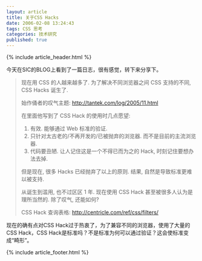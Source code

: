 ```yaml
---
layout: article
title: 关于CSS Hacks
date: 2006-02-08 13:24:43
tags: CSS 思考
categories: 技术研究
published: true
---
```


{% include  article_header.html %}

今天在SIC的BLOG上看到了一篇日志，很有感觉，转下来分享下。

> 现在用 CSS 的人越来越多了.
> 为了解决不同浏览器之间 CSS 支持的不同, CSS Hacks 诞生了.
> 
> 始作俑者的叹气主题: <http://tantek.com/log/2005/11.html>
> 
> 在里面他写到了 CSS Hack 的使用时几点愿望:
> 
> 1. 有效. 能够通过 Web 标准的验证. 
> 2. 只针对太古老的/不再开发的/已被抛弃的浏览器. 而不是目前的主流浏览器.
> 3. 代码要丑陋. 让人记住这是一个不得已而为之的 Hack, 时刻记住要想办法去掉.
> 
> 但是现在, 很多 Hacks 已经抛弃了以上的原则. 结果, 自然是导致标准更难以被支持.
>  
> 从诞生到滥用, 也不过区区 1 年.
> 现在使用 CSS Hack 甚至被很多人认为是理所当然的.
> 除了叹气, 还能如何?
> 
> CSS Hack 查询表格: <http://centricle.com/ref/css/filters/>

现在的确有点对CSS Hack过于热衷了，为了兼容不同的浏览器，使用了大量的CSS Hack，CSS Hack是标准吗？不是标准为何可以通过验证？这会使标准变成“畸形”。

{% include  article_footer.html %}